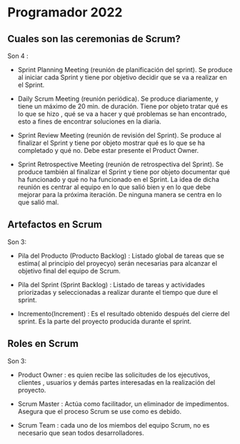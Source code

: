 # Programador 2022

## Cuales son las ceremonias de Scrum?
Son 4 :

* Sprint Planning Meeting (reunión de planificación del sprint). Se produce al iniciar cada
Sprint y tiene por objetivo decidir que se va a realizar en el Sprint.

* Daily Scrum Meeting (reunión periódica). Se produce diariamente, y tiene un máximo de
20 min. de duración. Tiene por objeto tratar qué es lo que se hizo , qué se va a hacer y
qué problemas se han encontrado, esto a fines de encontrar soluciones en la diaria.

* Sprint Review Meeting (reunión de revisión del Sprint). Se produce al finalizar el Sprint y
tiene por objeto mostrar qué es lo que se ha completado y qué no. Debe estar presente el
Product Owner.

* Sprint Retrospective Meeting (reunión de retrospectiva del Sprint). Se produce también al
finalizar el Sprint y tiene por objeto documentar qué ha funcionado y qué no ha funcionado
en el Sprint. La idea de dicha reunión es centrar al equipo en lo que salió bien y en lo que
debe mejorar para la próxima iteración. De ninguna manera se centra en lo que salió mal.


## Artefactos  en Scrum

Son 3:

* Pila del Producto (Producto Backlog) : Listado global de tareas que se estima( al principio del proyecyo)
serán necesarias para alcanzar el objetivo final del equipo de Scrum.

* Pila del Sprint (Sprint Backlog) : Listado de tareas y actividades priorizadas y seleccionadas a realizar 
durante el tiempo que dure el sprint.

* Incremento(Increment) : Es el resultado obtenido después del cierre del sprint.
Es la parte del proyecto producida durante el sprint. 


## Roles en Scrum
Son 3:
* Product Owner : es quien recibe las solicitudes de los ejecutivos, clientes , usuarios y demás partes interesadas en la realización del proyecto.

* Scrum Master : Actúa como facilitador, un eliminador de impedimentos. Asegura que el proceso Scrum se use
como es debido.

* Scrum Team : cada uno de los miembos del equipo Scrum, no es necesario que sean todos desarrolladores.
